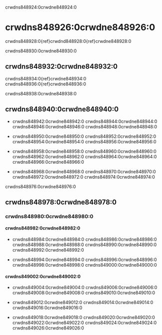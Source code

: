 ﻿crwdns848924:0crwdne848924:0
# crwdns848926:0crwdne848926:0
crwdns848928:0{ref}crwdnd848928:0{ref}crwdne848928:0

crwdns848930:0crwdne848930:0
## crwdns848932:0crwdne848932:0
crwdns848934:0{ref}crwdne848934:0 crwdns848936:0{ref}crwdne848936:0

crwdns848938:0crwdne848938:0
## crwdns848940:0crwdne848940:0

* crwdns848942:0crwdne848942:0 crwdns848944:0crwdne848944:0 crwdns848946:0crwdne848946:0 crwdns848948:0crwdne848948:0

* crwdns848950:0crwdne848950:0 crwdns848952:0crwdne848952:0 crwdns848954:0crwdne848954:0 crwdns848956:0crwdne848956:0

* crwdns848958:0crwdne848958:0 crwdns848960:0crwdne848960:0 crwdns848962:0crwdne848962:0 crwdns848964:0crwdne848964:0 crwdns848966:0crwdne848966:0

* crwdns848968:0crwdne848968:0 crwdns848970:0crwdne848970:0 crwdns848972:0crwdne848972:0 crwdns848974:0crwdne848974:0

crwdns848976:0crwdne848976:0
## crwdns848978:0crwdne848978:0

### crwdns848980:0crwdne848980:0

#### **crwdns848982:0crwdne848982:0**

* crwdns848984:0crwdne848984:0 crwdns848986:0crwdne848986:0 crwdns848988:0crwdne848988:0 crwdns848990:0crwdne848990:0 crwdns848992:0crwdne848992:0

* crwdns848994:0crwdne848994:0 crwdns848996:0crwdne848996:0 crwdns848998:0crwdne848998:0 crwdns849000:0crwdne849000:0

#### **crwdns849002:0crwdne849002:0**

* crwdns849004:0crwdne849004:0 crwdns849006:0crwdne849006:0 crwdns849008:0crwdne849008:0 crwdns849010:0crwdne849010:0

* crwdns849012:0crwdne849012:0 crwdns849014:0crwdne849014:0 crwdns849016:0crwdne849016:0

* crwdns849018:0crwdne849018:0 crwdns849020:0crwdne849020:0 crwdns849022:0crwdne849022:0 crwdns849024:0crwdne849024:0 crwdns849026:0crwdne849026:0
